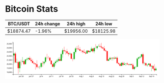 # Bitcoin Stats

BTC/USDT|24h change|24h high|24h low|
|---|---|---|---|
|$18874.47|-1.96%|$19956.00|$18125.98|

<img src="./chart.svg">
